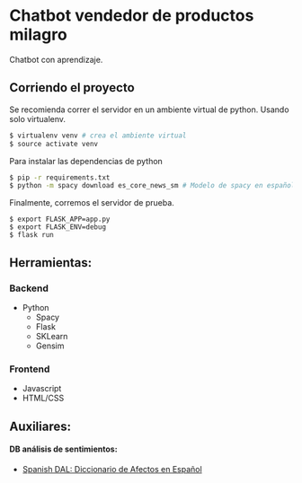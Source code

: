 # Chatbot vendedor de productos milagro

Chatbot con aprendizaje.

## Corriendo el proyecto

Se recomienda correr el servidor en un ambiente virtual de python. Usando solo
virtualenv.

```bash
$ virtualenv venv # crea el ambiente virtual
$ source activate venv
```

Para instalar las dependencias de python

```bash
$ pip -r requirements.txt
$ python -m spacy download es_core_news_sm # Modelo de spacy en español
```

Finalmente, corremos el servidor de prueba.

```
$ export FLASK_APP=app.py
$ export FLASK_ENV=debug
$ flask run
```

## Herramientas:

### Backend
* Python
    * Spacy
    * Flask
    * SKLearn
    * Gensim

### Frontend
* Javascript
* HTML/CSS

## Auxiliares:
#### DB análisis de sentimientos:
* [Spanish DAL: Diccionario de Afectos en Español](http://habla.dc.uba.ar/gravano/sdal.php?lang=esp)  
